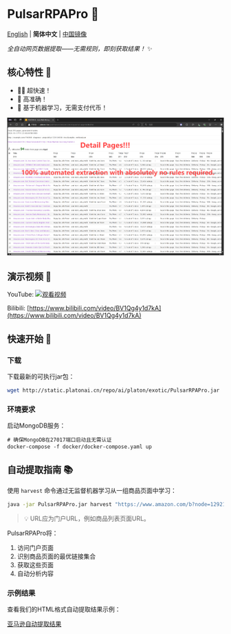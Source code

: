 # PulsarRPAPro 🚀

[English](README.md) | **简体中文** | [中国镜像](https://gitee.com/platonai_galaxyeye/exotic)

*全自动网页数据提取——无需规则，即刻获取结果！* ✨

## 核心特性 🌟

* 🏃‍♂️ 超快速！
* 🎯 高准确！
* 🤖 基于机器学习，无需支付代币！

![自动提取结果截图](docs/amazon.png)

## 演示视频 🎥

YouTube: 
[![观看视频](https://img.youtube.com/vi/qoXbnL4wdtc/0.jpg)](https://www.youtube.com/watch?v=qoXbnL4wdtc)

Bilibili: 
[https://www.bilibili.com/video/BV1Qg4y1d7kA](https://www.bilibili.com/video/BV1Qg4y1d7kA)

## 快速开始 🚀

### 下载

下载最新的可执行jar包：

```bash
wget http://static.platonai.cn/repo/ai/platon/exotic/PulsarRPAPro.jar
```

### 环境要求

启动MongoDB服务：
```shell
# 确保MongoDB在27017端口启动且无需认证
docker-compose -f docker/docker-compose.yaml up
```

## 自动提取指南 📚

使用 `harvest` 命令通过无监督机器学习从一组商品页面中学习：

```bash
java -jar PulsarRPAPro.jar harvest "https://www.amazon.com/b?node=1292115011" -diagnose -refresh
```

> 💡 URL应为门户URL，例如商品列表页面URL。

PulsarRPAPro将：
1. 访问门户页面
2. 识别商品页面的最优链接集合
3. 获取这些页面
4. 自动分析内容

### 示例结果

查看我们的HTML格式自动提取结果示例：

[亚马逊自动提取结果](docs/amazon-harvest-result.html)
